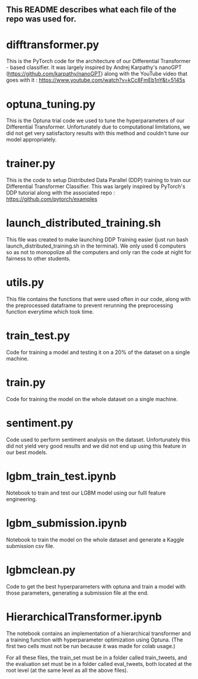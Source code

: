 ## This README describes what each file of the repo was used for.

# difftransformer.py

This is the PyTorch code for the architecture of our Differential Transformer - based classifier. It was largely inspired by Andrej Karpathy's nanoGPT (https://github.com/karpathy/nanoGPT) along with the YouTube video that goes with it : https://www.youtube.com/watch?v=kCc8FmEb1nY&t=5145s

# optuna_tuning.py

This is the Optuna trial code we used to tune the hyperparameters of our Differential Transformer. Unfortunately due to computational limitations, we did not get very satisfactory results with this method and couldn't tune our model appropriately.

# trainer.py

This is the code to setup Distributed Data Parallel (DDP) training to train our Differential Transformer Classifier.  This was largely inspired by PyTorch's DDP tutorial along with the associated repo : https://github.com/pytorch/examples

# launch_distributed_training.sh

This file was created to make launching DDP Training easier (just run bash launch_distributed_training.sh in the terminal). We only used 6 computers so as not to monopolize all the computers and only ran the code at night for fairness to other students.

# utils.py

This file contains the functions that were used often in our code, along with the preprocessed dataframe to prevent rerunning the preprocessing function everytime which took time.

# train_test.py

Code for training a model and testing it on a 20% of the dataset on a single machine.

# train.py

Code for training the model on the whole dataset on a single machine.

# sentiment.py

Code used to perform sentiment analysis on the dataset. Unfortunately this did not yield very good results and we did not end up using this feature in our best models.

# lgbm_train_test.ipynb

Notebook to train and test our LGBM model using our fulll feature engineering.

# lgbm_submission.ipynb

Notebook to train the model on the whole dataset and generate a Kaggle submission csv file.

# lgbmclean.py

Code to get the best hyperparameters with optuna and train a model with those parameters, generating a submission file at the end.


# HierarchicalTransformer.ipynb

The notebook contains an implementation of a hierarchical transformer and a training function with hyperparameter optimization using Optuna.
(The first two cells must not be run because it was made for colab usage.)

For all these files, the train_set must be in a folder called train_tweets, and the evaluation set must be in a folder called eval_tweets, both located at the root level (at the same level as all the above files).

